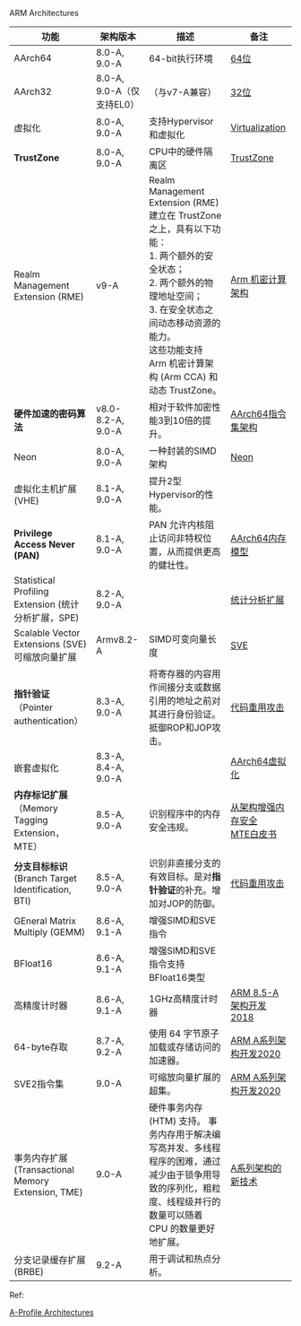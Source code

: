 ARM Architectures

| 功能                                                | 架构版本                  | 描述                                                         | 备注                                                         |
| --------------------------------------------------- | ------------------------- | ------------------------------------------------------------ | ------------------------------------------------------------ |
| AArch64                                             | 8.0-A, 9.0-A              | 64-bit执行环境                                               | [64位](https://developer.arm.com/architectures/learn-the-architecture/a-profile) |
| AArch32                                             | 8.0-A, 9.0-A（仅支持EL0） | （与v7-A兼容）                                               | [32位](https://developer.arm.com/architectures/learn-the-architecture/a-profile) |
| 虚拟化                                              | 8.0-A, 9.0-A              | 支持Hypervisor和虚拟化                                       | [Virtualization](https://developer.arm.com/documentation/102142/latest) |
| **TrustZone**                                       | 8.0-A, 9.0-A              | CPU中的硬件隔离区                                            | [TrustZone](https://developer.arm.com/documentation/102418/latest/) |
| Realm Management Extension (RME)                    | v9-A                      | Realm Management Extension (RME) 建立在 TrustZone 之上，具有以下功能：<br>1. 两个额外的安全状态；<br>2. 两个额外的物理地址空间；<br/>3. 在安全状态之间动态移动资源的能力。<br/>这些功能支持 Arm 机密计算架构 (Arm CCA) 和动态 TrustZone。 | [Arm 机密计算架构](https://developer.arm.com/architectures/architecture-security-features/confidential-computing) |
| **硬件加速的密码算法**                              | v8.0-8.2-A, 9.0-A         | 相对于软件加密性能3到10倍的提升。                            | [AArch64指令集架构](https://developer.arm.com/documentation/102374/latest/) |
| Neon                                                | 8.0-A, 9.0-A              | 一种封装的SIMD架构                                           | [Neon](https://developer.arm.com/architectures/instruction-sets/simd-isas/neon/neon-programmers-guide-for-armv8-a) |
| 虚拟化主机扩展(VHE)                                 | 8.1-A, 9.0-A              | 提升2型Hypervisor的性能。                                    |                                                              |
| **Privilege Access Never (PAN)**                    | 8.1-A, 9.0-A              | PAN 允许内核阻止访问非特权位置，从而提供更高的健壮性。       | [AArch64内存模型](https://developer.arm.com/documentation/102376/latest/Permissions-attributes) |
| Statistical Profiling Extension (统计分析扩展，SPE) | 8.2-A, 9.0-A              |                                                              | [统计分析扩展](https://community.arm.com/developer/ip-products/processors/b/processors-ip-blog/posts/statistical-profiling-extension-for-armv8-a) |
| Scalable Vector Extensions (SVE)可缩放向量扩展      | Armv8.2-A                 | SIMD可变向量长度                                             | [SVE](https://developer.arm.com/documentation/dai0548/latest) |
| **指针验证**（Pointer authentication）              | 8.3-A, 9.0-A              | 将寄存器的内容用作间接分支或数据引用的地址之前对其进行身份验证。抵御ROP和JOP攻击。 | [代码重用攻击](https://community.arm.com/developer/tools-software/tools/b/tools-software-ides-blog/posts/code-reuse-attacks-the-compiler-story) |
| 嵌套虚拟化                                          | 8.3-A, 8.4-A, 9.0-A       |                                                              | [AArch64虚拟化](https://developer.arm.com/documentation/102142/latest) |
| **内存标记扩展**（Memory Tagging Extension，MTE）   | 8.5-A, 9.0-A              | 识别程序中的内存安全违规。                                   | [从架构增强内存安全](https://community.arm.com/developer/ip-products/processors/b/processors-ip-blog/posts/enhancing-memory-safety) <br>[MTE白皮书](https://developer.arm.com/-/media/Arm%20Developer%20Community/PDF/Arm_Memory_Tagging_Extension_Whitepaper.pdf?revision=3cf83df4-b695-43fa-b254-a88133c2126b&hash=A4CBFF993EA90FD081B275CF31A3325A) |
| **分支目标标识**(Branch Target Identification, BTI) | 8.5-A, 9.0-A              | 识别非直接分支的有效目标。是对**指针验证**的补充。增加对JOP的防御。 | [代码重用攻击](https://community.arm.com/developer/tools-software/tools/b/tools-software-ides-blog/posts/code-reuse-attacks-the-compiler-story) |
| GEneral Matrix Multiply (GEMM)                      | 8.6-A, 9.1-A              | 增强SIMD和SVE指令                                            |                                                              |
| BFloat16                                            | 8.6-A, 9.1-A              | 增强SIMD和SVE指令支持BFloat16类型                            |                                                              |
| 高精度计时器                                        | 8.6-A, 9.1-A              | 1GHz高精度计时器                                             | [ARM 8.5-A架构开发2018](https://community.arm.com/developer/ip-products/processors/b/processors-ip-blog/posts/arm-a-profile-architecture-2018-developments-armv85a) |
| 64-byte存取                                         | 8.7-A, 9.2-A              | 使用 64 字节原子加载或存储访问的加速器。                     | [ARM A系列架构开发2020](https://community.arm.com/developer/ip-products/processors/b/processors-ip-blog/posts/arm-a-profile-architecture-developments-2020) |
| SVE2指令集                                          | 9.0-A                     | 可缩放向量扩展的超集。                                       | [ARM A系列架构开发2020](https://community.arm.com/developer/ip-products/processors/b/processors-ip-blog/posts/arm-a-profile-architecture-developments-2020) |
| 事务内存扩展(Transactional Memory Extension, TME)   | 9.0-A                     | 硬件事务内存 (HTM) 支持。 事务内存用于解决编写高并发、多线程程序的困难，通过减少由于锁争用导致的序列化，粗粒度、线程级并行的数量可以随着 CPU 的数量更好地扩展。 | [A系列架构的新技术](https://community.arm.com/developer/ip-products/processors/b/processors-ip-blog/posts/new-technologies-for-the-arm-a-profile-architecture) |
| 分支记录缓存扩展(BRBE)                              | 9.2-A                     | 用于调试和热点分析。                                         |                                                              |

Ref:

[A-Profile Architectures](https://developer.arm.com/architectures/cpu-architecture/a-profile#mte)

